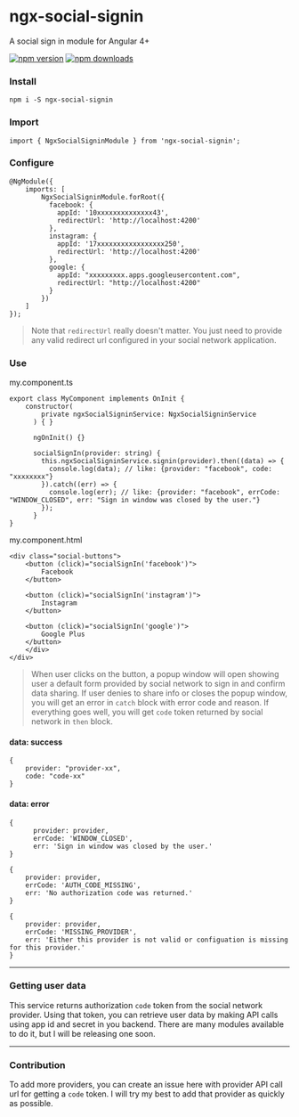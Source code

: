 # ngx-social-signin
A social sign in module for Angular 4+

[![npm version](https://badge.fury.io/js/ngx-social-signin.svg)](https://badge.fury.io/js/ngx-social-signin)
[![npm downloads](https://img.shields.io/npm/dt/ngx-social-signin.svg)](https://badge.fury.io/js/ngx-social-signin)


### Install
```
npm i -S ngx-social-signin
```


### Import
```
import { NgxSocialSigninModule } from 'ngx-social-signin';
```


### Configure
```
@NgModule({
	imports: [
		NgxSocialSigninModule.forRoot({
	      facebook: {
	        appId: '10xxxxxxxxxxxxxx43',
	        redirectUrl: 'http://localhost:4200'
	      },
	      instagram: {
	        appId: '17xxxxxxxxxxxxxxxxx250',
	        redirectUrl: 'http://localhost:4200'
	      },
	      google: {
	        appId: "xxxxxxxxx.apps.googleusercontent.com",
	        redirectUrl: "http://localhost:4200"
	      }
	    })
	]
});
```

> Note that `redirectUrl` really doesn't matter. You just need to provide any valid redirect url configured in your social network application. 


### Use
my.component.ts
```
export class MyComponent implements OnInit {
	constructor(
	    private ngxSocialSigninService: NgxSocialSigninService
	  ) { }

	  ngOnInit() {}

	  socialSignIn(provider: string) {
	    this.ngxSocialSigninService.signin(provider).then((data) => {
	      console.log(data); // like: {provider: "facebook", code: "xxxxxxxx"}
	    }).catch((err) => {
	      console.log(err); // like: {provider: "facebook", errCode: "WINDOW_CLOSED", err: "Sign in window was closed by the user."}
	    });
	  }
}
```

my.component.html
```
<div class="social-buttons">
	<button (click)="socialSignIn('facebook')">
		Facebook
	</button>

	<button (click)="socialSignIn('instagram')">
		Instagram
	</button>

	<button (click)="socialSignIn('google')">
		Google Plus
	</button>
	</div>
</div>
```

> When user clicks on the button, a popup window will open showing user a default form provided by social network to sign in and confirm data sharing. If user denies to share info or closes the popup window, you will get an error in `catch` block with error code and reason. If everything goes well, you will get `code` token returned by social network in `then` block.

#### data: success
```
{
	provider: "provider-xx", 
	code: "code-xx"
}
```

#### data: error
```
{
	  provider: provider,
	  errCode: 'WINDOW_CLOSED',
	  err: 'Sign in window was closed by the user.'
}
```

```
{
	provider: provider,
	errCode: 'AUTH_CODE_MISSING',
	err: 'No authorization code was returned.'
}
```

```
{
	provider: provider,
	errCode: 'MISSING_PROVIDER',
	err: 'Either this provider is not valid or configuation is missing for this provider.'
}
```

---

### Getting user data
This service returns authorization `code` token from the social network provider. Using that token, you can retrieve user data by making API calls using app id and secret in you backend. There are many modules available to do it, but I will be releasing one soon. 

---

### Contribution
To add more providers, you can create an issue here with provider API call url for getting a `code` token. I will try my best to add that provider as quickly as possible.
